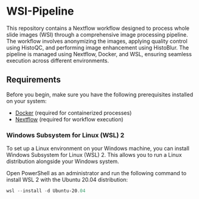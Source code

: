 # WSI-Pipeline

This repository contains a Nextflow workflow designed to process whole slide images (WSI) through a comprehensive image processing pipeline. The workflow involves anonymizing the images, applying quality control using HistoQC, and performing image enhancement using HistoBlur. The pipeline is managed using Nextflow, Docker, and WSL, ensuring seamless execution across different environments.

## Requirements

Before you begin, make sure you have the following prerequisites installed on your system:

- [Docker](https://www.docker.com/get-started) (required for containerized processes)
- [Nextflow](https://www.nextflow.io/docs/latest/getstarted.html) (required for workflow execution)

### Windows Subsystem for Linux (WSL) 2

To set up a Linux environment on your Windows machine, you can install Windows Subsystem for Linux (WSL) 2. This allows you to run a Linux distribution alongside your Windows system.

Open PowerShell as an administrator and run the following command to install WSL 2 with the Ubuntu 20.04 distribution:

```powershell
wsl --install -d Ubuntu-20.04
